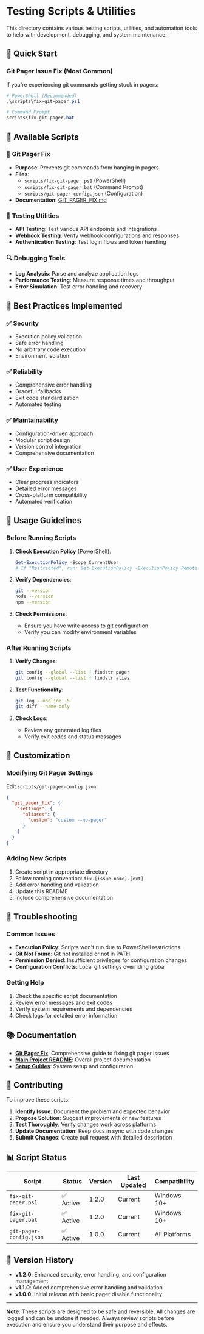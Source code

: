 # Testing Scripts & Utilities

This directory contains various testing scripts, utilities, and automation tools to help with development, debugging, and system maintenance.

## 🚀 Quick Start

### Git Pager Issue Fix (Most Common)
If you're experiencing git commands getting stuck in pagers:

```powershell
# PowerShell (Recommended)
.\scripts\fix-git-pager.ps1

# Command Prompt
scripts\fix-git-pager.bat
```

## 📁 Available Scripts

### 🔧 **Git Pager Fix**
- **Purpose**: Prevents git commands from hanging in pagers
- **Files**: 
  - `scripts/fix-git-pager.ps1` (PowerShell)
  - `scripts/fix-git-pager.bat` (Command Prompt)
  - `scripts/git-pager-config.json` (Configuration)
- **Documentation**: [GIT_PAGER_FIX.md](./GIT_PAGER_FIX.md)

### 🧪 **Testing Utilities**
- **API Testing**: Test various API endpoints and integrations
- **Webhook Testing**: Verify webhook configurations and responses
- **Authentication Testing**: Test login flows and token handling

### 🔍 **Debugging Tools**
- **Log Analysis**: Parse and analyze application logs
- **Performance Testing**: Measure response times and throughput
- **Error Simulation**: Test error handling and recovery

## 🎯 **Best Practices Implemented**

### ✅ **Security**
- Execution policy validation
- Safe error handling
- No arbitrary code execution
- Environment isolation

### ✅ **Reliability**
- Comprehensive error handling
- Graceful fallbacks
- Exit code standardization
- Automated testing

### ✅ **Maintainability**
- Configuration-driven approach
- Modular script design
- Version control integration
- Comprehensive documentation

### ✅ **User Experience**
- Clear progress indicators
- Detailed error messages
- Cross-platform compatibility
- Automated verification

## 🚦 **Usage Guidelines**

### **Before Running Scripts**
1. **Check Execution Policy** (PowerShell):
   ```powershell
   Get-ExecutionPolicy -Scope CurrentUser
   # If "Restricted", run: Set-ExecutionPolicy -ExecutionPolicy RemoteSigned -Scope CurrentUser
   ```

2. **Verify Dependencies**:
   ```bash
   git --version
   node --version
   npm --version
   ```

3. **Check Permissions**:
   - Ensure you have write access to git configuration
   - Verify you can modify environment variables

### **After Running Scripts**
1. **Verify Changes**:
   ```bash
   git config --global --list | findstr pager
   git config --global --list | findstr alias
   ```

2. **Test Functionality**:
   ```bash
   git log --oneline -5
   git diff --name-only
   ```

3. **Check Logs**:
   - Review any generated log files
   - Verify exit codes and status messages

## 🔧 **Customization**

### **Modifying Git Pager Settings**
Edit `scripts/git-pager-config.json`:
```json
{
  "git_pager_fix": {
    "settings": {
      "aliases": {
        "custom": "custom --no-pager"
      }
    }
  }
}
```

### **Adding New Scripts**
1. Create script in appropriate directory
2. Follow naming convention: `fix-[issue-name].[ext]`
3. Add error handling and validation
4. Update this README
5. Include comprehensive documentation

## 🐛 **Troubleshooting**

### **Common Issues**
- **Execution Policy**: Scripts won't run due to PowerShell restrictions
- **Git Not Found**: Git not installed or not in PATH
- **Permission Denied**: Insufficient privileges for configuration changes
- **Configuration Conflicts**: Local git settings overriding global

### **Getting Help**
1. Check the specific script documentation
2. Review error messages and exit codes
3. Verify system requirements and dependencies
4. Check logs for detailed error information

## 📚 **Documentation**

- **[Git Pager Fix](./GIT_PAGER_FIX.md)**: Comprehensive guide to fixing git pager issues
- **[Main Project README](../../README.md)**: Overall project documentation
- **[Setup Guides](../05-setup-guides/)**: System setup and configuration

## 🤝 **Contributing**

To improve these scripts:
1. **Identify Issue**: Document the problem and expected behavior
2. **Propose Solution**: Suggest improvements or new features
3. **Test Thoroughly**: Verify changes work across platforms
4. **Update Documentation**: Keep docs in sync with code changes
5. **Submit Changes**: Create pull request with detailed description

## 📊 **Script Status**

| Script | Status | Version | Last Updated | Compatibility |
|--------|--------|---------|--------------|---------------|
| `fix-git-pager.ps1` | ✅ Active | 1.2.0 | Current | Windows 10+ |
| `fix-git-pager.bat` | ✅ Active | 1.2.0 | Current | Windows 10+ |
| `git-pager-config.json` | ✅ Active | 1.0.0 | Current | All Platforms |

## 🔄 **Version History**

- **v1.2.0**: Enhanced security, error handling, and configuration management
- **v1.1.0**: Added comprehensive error handling and validation
- **v1.0.0**: Initial release with basic pager disable functionality

---

**Note**: These scripts are designed to be safe and reversible. All changes are logged and can be undone if needed. Always review scripts before execution and ensure you understand their purpose and effects.
